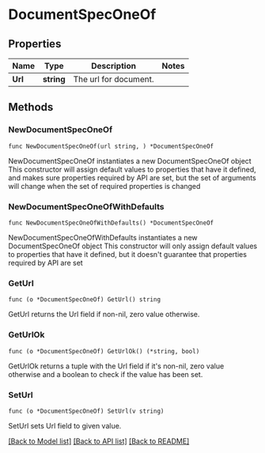 # DocumentSpecOneOf

## Properties

Name | Type | Description | Notes
------------ | ------------- | ------------- | -------------
**Url** | **string** | The url for document. | 

## Methods

### NewDocumentSpecOneOf

`func NewDocumentSpecOneOf(url string, ) *DocumentSpecOneOf`

NewDocumentSpecOneOf instantiates a new DocumentSpecOneOf object
This constructor will assign default values to properties that have it defined,
and makes sure properties required by API are set, but the set of arguments
will change when the set of required properties is changed

### NewDocumentSpecOneOfWithDefaults

`func NewDocumentSpecOneOfWithDefaults() *DocumentSpecOneOf`

NewDocumentSpecOneOfWithDefaults instantiates a new DocumentSpecOneOf object
This constructor will only assign default values to properties that have it defined,
but it doesn't guarantee that properties required by API are set

### GetUrl

`func (o *DocumentSpecOneOf) GetUrl() string`

GetUrl returns the Url field if non-nil, zero value otherwise.

### GetUrlOk

`func (o *DocumentSpecOneOf) GetUrlOk() (*string, bool)`

GetUrlOk returns a tuple with the Url field if it's non-nil, zero value otherwise
and a boolean to check if the value has been set.

### SetUrl

`func (o *DocumentSpecOneOf) SetUrl(v string)`

SetUrl sets Url field to given value.



[[Back to Model list]](../README.md#documentation-for-models) [[Back to API list]](../README.md#documentation-for-api-endpoints) [[Back to README]](../README.md)


